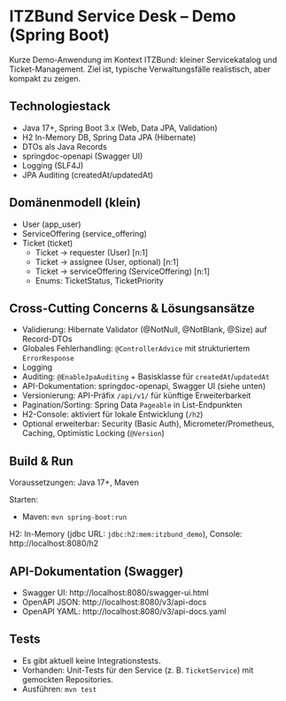 
# ITZBund Service Desk – Demo (Spring Boot)

Kurze Demo-Anwendung im Kontext ITZBund: kleiner Servicekatalog und Ticket-Management. Ziel ist, typische Verwaltungsfälle realistisch, aber kompakt zu zeigen.

## Technologiestack
- Java 17+, Spring Boot 3.x (Web, Data JPA, Validation)
- H2 In-Memory DB, Spring Data JPA (Hibernate)
- DTOs als Java Records
- springdoc-openapi (Swagger UI)
- Logging (SLF4J) 
- JPA Auditing (createdAt/updatedAt)

## Domänenmodell (klein)
- User (app_user)
- ServiceOffering (service_offering)
- Ticket (ticket)
  - Ticket → requester (User) [n:1]
  - Ticket → assignee (User, optional) [n:1]
  - Ticket → serviceOffering (ServiceOffering) [n:1]
  - Enums: TicketStatus, TicketPriority

## Cross-Cutting Concerns & Lösungsansätze
- Validierung: Hibernate Validator (@NotNull, @NotBlank, @Size) auf Record-DTOs
- Globales Fehlerhandling: `@ControllerAdvice` mit strukturiertem `ErrorResponse`
- Logging
- Auditing: `@EnableJpaAuditing` + Basisklasse für `createdAt`/`updatedAt`
- API-Dokumentation: springdoc-openapi, Swagger UI (siehe unten)
- Versionierung: API-Präfix `/api/v1/` für künftige Erweiterbarkeit
- Pagination/Sorting: Spring Data `Pageable` in List-Endpunkten
- H2-Console: aktiviert für lokale Entwicklung (`/h2`)
- Optional erweiterbar: Security (Basic Auth), Micrometer/Prometheus, Caching, Optimistic Locking (`@Version`)

## Build & Run
Voraussetzungen: Java 17+, Maven

Starten:
- Maven: `mvn spring-boot:run`

H2: In-Memory (jdbc URL: `jdbc:h2:mem:itzbund_demo`), Console: http://localhost:8080/h2

## API-Dokumentation (Swagger)
- Swagger UI: http://localhost:8080/swagger-ui.html
- OpenAPI JSON: http://localhost:8080/v3/api-docs
- OpenAPI YAML: http://localhost:8080/v3/api-docs.yaml


## Tests
- Es gibt aktuell keine Integrationstests.
- Vorhanden: Unit-Tests für den Service (z. B. `TicketService`) mit gemockten Repositories.
- Ausführen: `mvn test`


